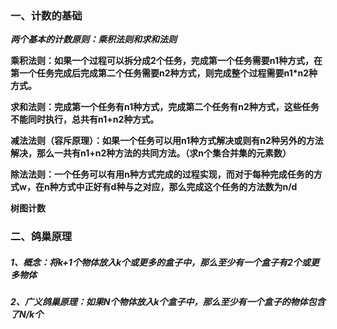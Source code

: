 ### 一、计数的基础
***两个基本的计数原则：乘积法则和求和法则***  
  
**乘积法则：如果一个过程可以拆分成2个任务，完成第一个任务需要n1种方式，在第一个任务完成后完成第二个任务需要n2种方式，则完成整个过程需要n1*n2种方式。**  

**求和法则：完成第一个任务有n1种方式，完成第二个任务有n2种方式，这些任务不能同时执行，总共有n1+n2种方式。**  
  
**减法法则（容斥原理）：如果一个任务可以用n1种方式解决或则有n2种另外的方法解决，那么一共有n1+n2种方法的共同方法。（求n个集合并集的元素数）**  
   
**除法法则：一个任务可以有用n种方式完成的过程实现，而对于每种完成任务的方式w，在n种方式中正好有d种与之对应，那么完成这个任务的方法数为n/d**  
  
**树图计数**

### 二、鸽巢原理
##### 1、概念：将k+1个物体放入k个或更多的盒子中，那么至少有一个盒子有2个或更多物体
##### 2、广义鸽巢原理：如果N个物体放入k个盒子中，那么至少有一个盒子的物体包含了N/k个
  


